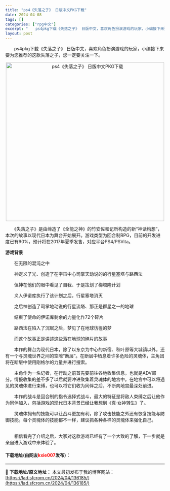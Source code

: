 ```yaml
---
title: "ps4《失落之子》 日版中文PKG下载"
date: 2024-04-08
tags: []
categories: ["rpg中文"]
excerpt: "　　ps4pkg下载《失落之子》 日版中文，喜欢角色扮演游戏的玩家，小编接下来要为您推荐的这款失落之子，您一定要关注一下。 　　《失落之子》是由缔造了《全能之神》的竹安佐和记所构造的新&ldquo;神话构想&rdquo;，本次的故事以现代日本为舞台开始展开。游戏类型为回合制RPG，目前的开发进度已有&hellip;"
layout: post
---
```


 <p>　　ps4pkg下载《失落之子》 日版中文，喜欢角色扮演游戏的玩家，小编接下来要为您推荐的这款失落之子，您一定要关注一下。</p> <p align="center"><img border="0" src="https://lad.sfcrom.cn/wp-content/uploads/2024/04/20240408_66136eeee3ab8.webp" width="500" alt="ps4《失落之子》 日版中文PKG下载" /></p> <p>　　《失落之子》是由缔造了《全能之神》的竹安佐和记所构造的新&ldquo;神话构想&rdquo;，本次的故事以现代日本为舞台开始展开。游戏类型为回合制RPG，目前的开发进度已有90%，预计将在2017年夏季发售，对应平台PS4/PSVita。</p> <p><strong>游戏背景</strong></p> <p>　　在无限的混沌之中</p> <p>　　神定义了光、创造了在宇宙中心司掌天动说的的行星塞塔与路西法</p> <p>　　但神在他们的眼中看见了自我、于是策划了梅塔隆计划</p> <p>　　义人伊诺库执行了该计划之后，行星塞塔消灭</p> <p>　　之后神创造了司掌地动说的行星流塔、那正是群星之一的地球</p> <p>　　结束了使命的伊诺库剩余的力量化作72个碎片</p> <p>　　路西法在陷入了沉眠之后，梦见了在地球彷徨的梦</p> <p>　　而这个故事正是讲述这些落在地球的碎片的故事</p> <p>　　本作的舞台为现代日本，除了以东京为中心的新宿、秋叶原等大城镇以外，还有一个与灵魂世界之间的空隙&ldquo;断层&rdquo;。在断层中栖息着许多危险的灵魂体，主角团将在断层中使用刚格尔的力量并进行搜索。</p> <p>　　主角作为一名记者，在行动之前首先要前往各地收集信息，也就是ADV部分。情报收集的差不多了以后就要冲进聚集着灵魂体的地宫中。在地宫中可以将遇见的灵魂体进行束缚，也可以将它们收为同伴之后，不断向地宫最深处前进。</p> <p>　　本作的战斗是回合制的指令选择式战斗，最大的特征是将敌人束缚之后让他作为同伴加入，包括游戏的现代日本背景已经让我想到《真&middot;女神转生》了。</p> <p>　　灵魂体拥有的技能可以让战斗更加有利，除了攻击技能之外还有恢复技能与防御技能。每个灵魂体的技能都不一样，建议抓各种各样的灵魂体来强化自己。</p> <p><br />　　相信看完了介绍之后，大家对这款游戏已经有了一个大致的了解，下一步就是亲自进入游戏中来体验了。</p> <p><h4>下载地址(由网友<font color="red">kxie007</font>发布)：</h4></p> 

---
📖 **下载地址/原文地址：** 本文最初发布于我的博客网站：[https://lad.sfcrom.cn/2024/04/136185/](https://lad.sfcrom.cn/2024/04/136185/)
